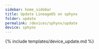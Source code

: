 ```yaml
---
sidebar: home_sidebar
title: Update LineageOS on sphynx
folder: update
permalink: /devices/sphynx/update
device: sphynx
---
```

{% include templates/device_update.md %}
